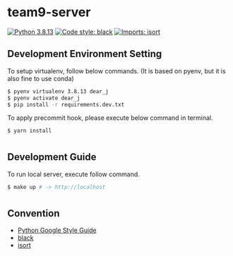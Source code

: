 # team9-server
[![Python 3.8.13](https://img.shields.io/badge/python-3.8.13-blue.svg)](https://www.python.org/downloads/release/python-3813/)
[![Code style: black](https://img.shields.io/badge/code%20style-black-000000.svg)](https://github.com/psf/black)
[![Imports: isort](https://img.shields.io/badge/%20imports-isort-%231674b1?style=flat&labelColor=ef8336)](https://pycqa.github.io/isort/)

## Development Environment Setting

To setup virtualenv, follow below commands. (It is based on pyenv, but it is also fine to use conda)
```bash
$ pyenv virtualenv 3.8.13 dear_j
$ pyenv activate dear_j
$ pip install -r requirements.dev.txt
```

To apply precommit hook, please execute below command in terminal.
```bash
$ yarn install
```

#

## Development Guide

To run local server, execute follow command.
```bash
$ make up # -> http://localhost
```

#


## Convention
- [Python Google Style Guide](https://google.github.io/styleguide/pyguide.html)
- [black](https://black.readthedocs.io/en/stable/)
- [isort](https://pycqa.github.io/isort/)
